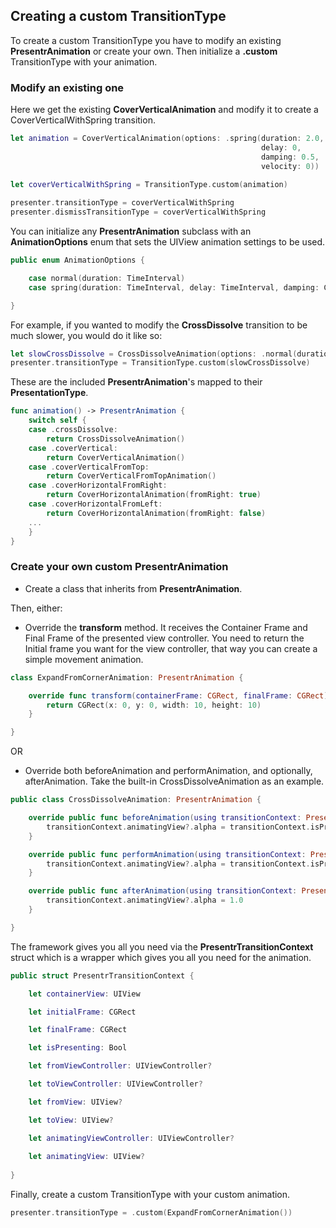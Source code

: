## Creating a custom TransitionType

To create a custom TransitionType you have to modify an existing **PresentrAnimation** or create your own. Then initialize a **.custom** TransitionType with your animation.

### Modify an existing one

Here we get the existing **CoverVerticalAnimation** and modify it to create a CoverVerticalWithSpring transition.

```swift
let animation = CoverVerticalAnimation(options: .spring(duration: 2.0,
                                                        delay: 0,
                                                        damping: 0.5,
                                                        velocity: 0))
                                                        
let coverVerticalWithSpring = TransitionType.custom(animation)

presenter.transitionType = coverVerticalWithSpring
presenter.dismissTransitionType = coverVerticalWithSpring
```

You can initialize any **PresentrAnimation** subclass with an **AnimationOptions** enum that sets the UIView animation settings to be used.

```swift
public enum AnimationOptions {

    case normal(duration: TimeInterval)
    case spring(duration: TimeInterval, delay: TimeInterval, damping: CGFloat, velocity: CGFloat)

}
```

For example, if you wanted to modify the **CrossDissolve** transition to be much slower, you would do it like so:

```swift
let slowCrossDissolve = CrossDissolveAnimation(options: .normal(duration: 2.0))
presenter.transitionType = TransitionType.custom(slowCrossDissolve)
```

These are the included **PresentrAnimation**'s mapped to their **PresentationType**.

```swift
func animation() -> PresentrAnimation {
    switch self {
    case .crossDissolve:
        return CrossDissolveAnimation()
    case .coverVertical:
        return CoverVerticalAnimation()
    case .coverVerticalFromTop:
        return CoverVerticalFromTopAnimation()
    case .coverHorizontalFromRight:
        return CoverHorizontalAnimation(fromRight: true)
    case .coverHorizontalFromLeft:
        return CoverHorizontalAnimation(fromRight: false)
    ...
    }
}
```

### Create your own custom PresentrAnimation

- Create a class that inherits from **PresentrAnimation**.

Then, either:
- Override the **transform** method. It receives the Container Frame and Final Frame of the presented view controller. You need to return the Initial frame you want for the view controller, that way you can create a simple movement animation.

```swift
class ExpandFromCornerAnimation: PresentrAnimation {

    override func transform(containerFrame: CGRect, finalFrame: CGRect) -> CGRect {
        return CGRect(x: 0, y: 0, width: 10, height: 10)
    }

}
```

OR

- Override both beforeAnimation and performAnimation, and optionally, afterAnimation. Take the built-in CrossDissolveAnimation as an example.

```swift
public class CrossDissolveAnimation: PresentrAnimation {

    override public func beforeAnimation(using transitionContext: PresentrTransitionContext) {
        transitionContext.animatingView?.alpha = transitionContext.isPresenting ? 0.0 : 1.0
    }

    override public func performAnimation(using transitionContext: PresentrTransitionContext) {
        transitionContext.animatingView?.alpha = transitionContext.isPresenting ? 1.0 : 0.0
    }

    override public func afterAnimation(using transitionContext: PresentrTransitionContext) {
        transitionContext.animatingView?.alpha = 1.0
    }

}
```

The framework gives you all you need via the **PresentrTransitionContext** struct which is a wrapper which gives you all you need for the animation.

```swift
public struct PresentrTransitionContext {

    let containerView: UIView

    let initialFrame: CGRect

    let finalFrame: CGRect

    let isPresenting: Bool

    let fromViewController: UIViewController?

    let toViewController: UIViewController?

    let fromView: UIView?

    let toView: UIView?

    let animatingViewController: UIViewController?
    
    let animatingView: UIView?
    
}
```

Finally, create a custom TransitionType with your custom animation.

```swift
presenter.transitionType = .custom(ExpandFromCornerAnimation())
```
